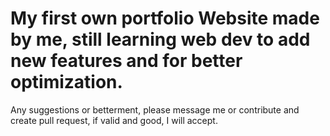 # My first own portfolio Website made by me, still learning web dev to add new features and for better optimization.
Any suggestions or betterment, please message me or contribute and create pull request, if valid and good, I will accept.
